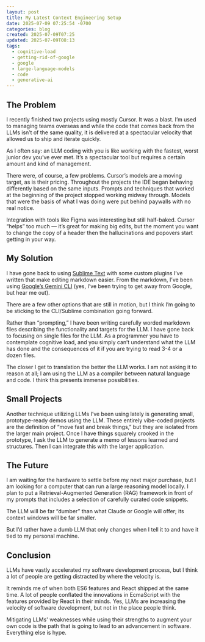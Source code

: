 ```yaml
---
layout: post
title: My Latest Context Engineering Setup
date: 2025-07-09 07:25:54 -0700
categories: blog
created: 2025-07-09T07:25
updated: 2025-07-09T08:13
tags:
  - cognitive-load
  - getting-rid-of-google
  - google
  - large-language-models
  - code
  - generative-ai
---
```

## The Problem

I recently finished two projects using mostly Cursor. It was a blast. I’m used to managing teams overseas and while the code that comes back from the LLMs isn’t of the same quality, it is delivered at a spectacular velocity that allowed us to ship and iterate quickly.

As I often say: an LLM coding with you is like working with the fastest, worst junior dev you’ve ever met. It’s a spectacular tool but requires a certain amount and kind of management.

There were, of course, a few problems. Cursor’s models are a moving target, as is their pricing. Throughout the projects the IDE began behaving differently based on the same inputs. Prompts and techniques that worked at the beginning of the project stopped working midway through. Models that were the basis of what I was doing were put behind paywalls with no real notice.

Integration with tools like Figma was interesting but still half-baked. Cursor “helps” too much — it’s great for making big edits, but the moment you want to change the copy of a header then the hallucinations and popovers start getting in your way.

## My Solution

I have gone back to using [Sublime Text](https://www.sublimetext.com/) with some custom plugins I’ve written that make editing markdown easier. From the markdown, I’ve been using [Google’s Gemini CLI](https://github.com/google-gemini/gemini-cli) (yes, I’ve been trying to get away from Google, but hear me out).

There are a few other options that are still in motion, but I think I’m going to be sticking to the CLI/Sublime combination going forward.

Rather than “prompting,” I have been writing carefully worded markdown files describing the functionality and targets for the LLM. I have gone back to focusing on single files for the LLM. As a programmer you have to contemplate cognitive load, and you simply can’t understand what the LLM has done and the consequences of it if you are trying to read 3-4 or a dozen files.

The closer I get to translation the better the LLM works. I am not asking it to reason at all; I am using the LLM as a compiler between natural language and code. I think this presents immense possibilities.

## Small Projects

Another technique utilizing LLMs I’ve been using lately is generating small, prototype-ready demos using the LLM. These entirely vibe-coded projects are the definition of “move fast and break things,” but they are isolated from the larger main project. Once I have things squarely crooked in the prototype, I ask the LLM to generate a memo of lessons learned and structures. Then I can integrate this with the larger application.
## The Future

I am waiting for the hardware to settle before my next major purchase, but I am looking for a computer that can run a large reasoning model locally. I plan to put a Retrieval-Augmented Generation (RAG) framework in front of my prompts that includes a selection of carefully curated code snippets.

The LLM will be far “dumber” than what Claude or Google will offer; its context windows will be far smaller.

But I’d rather have a dumb LLM that only changes when I tell it to and have it tied to my personal machine.

## Conclusion


LLMs have vastly accelerated my software development process, but I think a lot of people are getting distracted by where the velocity is.

It reminds me of when both ES6 features and React shipped at the same time. A lot of people conflated the innovations in EcmaScript with the features provided by React in their minds. Yes, LLMs are increasing the velocity of software development, but not in the place people think.

Mitigating LLMs' weaknesses while using their strengths to augment your own code is the path that is going to lead to an advancement in software. Everything else is hype.

